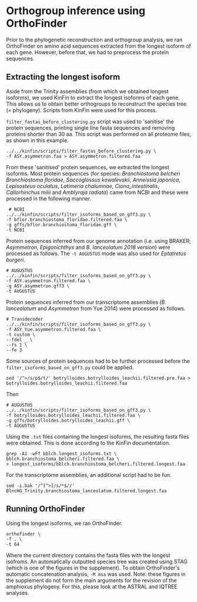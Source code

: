 # Orthogroup inference using OrthoFinder

Prior to the phylogenetic reconstruction and orthogroup analysis, we ran OrthoFinder on amino acid sequences extracted from the longest isoform of each gene. However, before that, we had to preprocess the protein sequences.

## Extracting the longest isoform

Aside from the Trinity assemblies (from which we obtained longest isoforms), we used KinFin to extract the longest isoforms of each gene. This allows us to obtain better orthogroups to reconstruct the species tree (= phylogeny). Scripts from KinFin were used for this process.

`filter_fastas_before_clustering.py` script was used to 'sanitise' the protein sequences, printing single line fasta sequences and removing proteins shorter than 30 aa. This script was performed on all proteome files, as shown in this example.

```
../../kinfin/scripts/filter_fastas_before_clustering.py \
-f ASY.asymmetron.faa > ASY.asymmetron.filtered.faa
```

From these 'sanitised' protein sequences, we extracted the longest isoforms. Most protein sequences (for species: _Branchiostoma belcheri_
_Branchiostoma floridae_, _Saccoglossus kowalevskii_, _Anneissia japonica_, _Lepisosteus oculatus_, _Latimeria chalumnae_, _Ciona_intestinalis_, _Callorhinchus milii_ and _Amblyraja radiata_) came from NCBI and these were processed in the following manner.

```
 # NCBI
../../kinfin/scripts/filter_isoforms_based_on_gff3.py \
-f bflor.branchiostoma_floridae.filtered.faa \
-g gffs/bflor.branchiostoma_floridae.gff \
-t NCBI
```
 
Protein sequences inferred from our genome annotation (i.e. using BRAKER; _Asymmetron_, _Epigonichthys_ and _B. lanceolatum 2018 version_) were processed as follows. The `-t AUGUSTUS` mode was also used for _Eptatretus burgeri_.

```
# AUGUSTUS
../../kinfin/scripts/filter_isoforms_based_on_gff3.py \
-f ASY.asymmetron.filtered.faa \
-g ASY.asymmetron.gff3 \
-t AUGUSTUS
```

Protein sequences inferred from our transcriptome assemblies (_B. lanceolatum_ and _Asymmetron_ from Yue 2014) were processed as follows.

```
# Transdecoder
../../kinfin/scripts/filter_isoforms_based_on_gff3.py \
-f ASY_Yue.asymmetron.filtered.faa \
-t custom \
--fdel _ \
--fs 1 \
--fe 3
```

Some sources of protein sequences had to be further processed before the `filter_isoforms_based_on_gff3.py` could be applied.

```
sed '/^>/s/p$/t/' botrylloides.botrylloides_leachii.filtered.pre.faa > botrylloides.botrylloides_leachii.filtered.faa
```
Then
```
# AUGUSTUS
../../kinfin/scripts/filter_isoforms_based_on_gff3.py \
-f botrylloides.botrylloides_leachii.filtered.faa \
-g gffs/botrylloides.botrylloides_leachii.gff \
-t AUGUSTUS
```

Using the `.txt` files containing the longest isoforms, the resulting fasta files were obtained. This is done according to the KinFin documentation.
```
grep -A1 -wFf bblch.longest_isoforms.txt \
bblch.branchiostoma_belcheri.filtered.faa \
> longest_isoforms/bblch.branchiostoma_belcheri.filtered.longest.faa
```

For the transcriptome assemblies, an additional script had to be fun.

```
sed -i.bak '/^[^>]/s/*$//' BlncHG_Trinity.branchiostoma_lanceolatum.filtered.longest.faa
```

## Running OrthoFinder

Using the longest isoforms, we ran OrthoFinder.

```
orthofinder \
-f . \
-t 64
```

Where the current directory contains the fasta files with the longest isofroms. An automatically outputted species tree was created using STAG (which is one of the figures in the supplement). To obtain OrthoFinder's automatic concatenation analysis, `-M msa` was used. Note: these figures in the supplement do not form the main arguments for the revision of the amphioxus phylogeny. For this, please look at the ASTRAL and IQTREE analyses.
